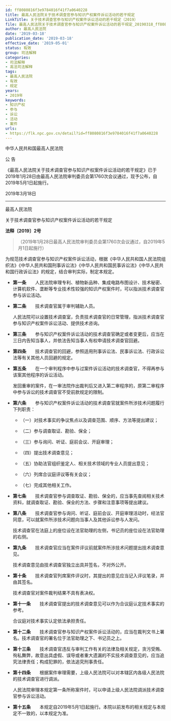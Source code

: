 ```yaml
---
id: ff8080816f3e9784016f41f7a0640228
title: 最高人民法院关于技术调查官参与知识产权案件诉讼活动的若干规定
LinkTitle: 关于技术调查官参与知识产权案件诉讼活动的若干规定（2019）
file: 最高人民法院关于技术调查官参与知识产权案件诉讼活动的若干规定_20190318_ff8080816f3e9784016f41f7a0640228.docx
author: 最高人民法院
date: '2019-03-18'
publication_date: '2019-03-18'
effective_date: '2019-05-01'
status: 有效
group: 司法解释
categories:
- 司法解释
- 高法司法解释
tags:
- 最高人民法院
- 有效
- 规定
years:
- 2019年
keywords:
- 知识产权
- 参与
- 诉讼
- 活动
- 案件
urls:
- https://flk.npc.gov.cn/detail?id=ff8080816f3e9784016f41f7a0640228
---
```


中华人民共和国最高人民法院

公 告

《最高人民法院关于技术调查官参与知识产权案件诉讼活动的若干规定》已于2019年1月28日由最高人民法院审判委员会第1760次会议通过，现予公布，自2019年5月1日起施行。

2019年3月18日

---

最高人民法院

关于技术调查官参与知识产权案件诉讼活动的若干规定

**法释〔2019〕2号**

> （2019年1月28日最高人民法院审判委员会第1760次会议通过，自2019年5月1日起施行）

为规范技术调查官参与知识产权案件诉讼活动，根据《中华人民共和国人民法院组织法》《中华人民共和国刑事诉讼法》《中华人民共和国民事诉讼法》《中华人民共和国行政诉讼法》的规定，结合审判实际，制定本规定。

- **第一条**　　人民法院审理专利、植物新品种、集成电路布图设计、技术秘密、计算机软件、垄断等专业技术性较强的知识产权案件时，可以指派技术调查官参与诉讼活动。

- **第二条**　　技术调查官属于审判辅助人员。

  人民法院可以设置技术调查室，负责技术调查官的日常管理，指派技术调查官参与知识产权案件诉讼活动、提供技术咨询。

- **第三条**　　参与知识产权案件诉讼活动的技术调查官确定或者变更后，应当在三日内告知当事人，并依法告知当事人有权申请技术调查官回避。

- **第四条**　　技术调查官的回避，参照适用刑事诉讼法、民事诉讼法、行政诉讼法等有关其他人员回避的规定。

- **第五条**　　在一个审判程序中参与过案件诉讼活动的技术调查官，不得再参与该案其他程序的诉讼活动。

  发回重审的案件，在一审法院作出裁判后又进入第二审程序的，原第二审程序中参与诉讼的技术调查官不受前款规定的限制。

- **第六条**　　参与知识产权案件诉讼活动的技术调查官就案件所涉技术问题履行下列职责：

  - （一）对技术事实的争议焦点以及调查范围、顺序、方法等提出建议；

  - （二）参与调查取证、勘验、保全；

  - （三）参与询问、听证、庭前会议、开庭审理；

  - （四）提出技术调查意见；

  - （五）协助法官组织鉴定人、相关技术领域的专业人员提出意见；

  - （六）列席合议庭评议等有关会议；

  - （七）完成其他相关工作。

- **第七条**　　技术调查官参与调查取证、勘验、保全的，应当事先查阅相关技术资料，就调查取证、勘验、保全的方法、步骤和注意事项等提出建议。

- **第八条**　　技术调查官参与询问、听证、庭前会议、开庭审理活动时，经法官同意，可以就案件所涉技术问题向当事人及其他诉讼参与人发问。

  技术调查官在法庭上的座位设在法官助理的左侧，书记员的座位设在法官助理的右侧。

- **第九条**　　技术调查官应当在案件评议前就案件所涉技术问题提出技术调查意见。

  技术调查意见由技术调查官独立出具并签名，不对外公开。

- **第十条**　　技术调查官列席案件评议时，其提出的意见应当记入评议笔录，并由其签名。

  技术调查官对案件裁判结果不具有表决权。

- **第十一条**　　技术调查官提出的技术调查意见可以作为合议庭认定技术事实的参考。

  合议庭对技术事实认定依法承担责任。

- **第十二条**　　技术调查官参与知识产权案件诉讼活动的，应当在裁判文书上署名。技术调查官的署名位于法官助理之下、书记员之上。

- **第十三条**　　技术调查官违反与审判工作有关的法律及相关规定，贪污受贿、徇私舞弊，故意出具虚假、误导或者重大遗漏的不实技术调查意见的，应当追究法律责任；构成犯罪的，依法追究刑事责任。

- **第十四条**　　根据案件审理需要，上级人民法院可以对本辖区内各级人民法院的技术调查官进行调派。

  人民法院审理本规定第一条所称案件时，可以申请上级人民法院调派技术调查官参与诉讼活动。

- **第十五条**　　本规定自2019年5月1日起施行。本院以前发布的相关规定与本规定不一致的，以本规定为准。
